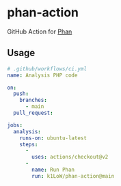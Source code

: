 # phan-action

GitHub Action for [Phan](https://github.com/phan/phan)

## Usage

``` yaml
# .github/workflows/ci.yml
name: Analysis PHP code

on:
  push:
    branches:
      - main
  pull_request:

jobs:
  analysis:
    runs-on: ubuntu-latest
    steps:
      -
        uses: actions/checkout@v2
      -
        name: Run Phan
        run: k1LoW/phan-action@main
```


